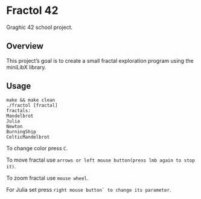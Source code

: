 # Fractol 42

Graghic 42 school project.

## Overview

This project’s goal is to create a small fractal exploration program using the miniLibX library.

## Usage
```
make && make clean
./fractol [fractal]
fractals:
Mandelbrot
Julia
Newton
BurningShip
CelticMandelbrot
```
To change color press ```C```.

To move fractal use ```arrows or left mouse button(press lmb again to stop it)```.

To zoom fractal use ```mouse wheel```.

For Julia set press ```right mouse button` to change its parameter```.
